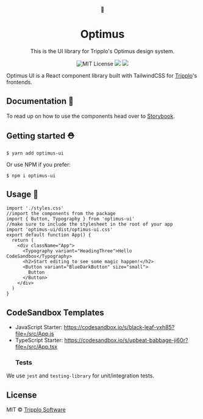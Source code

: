 <div align="center">
    <div><span>🤖</span></div>
    <h1 align="center">Optimus</h1>
    <p>This is the UI library for Tripplo's Optimus design system. 
    <a href="https://github.com/Tripplo-Software/optimus" title="Tripplo Optimus">
    </a>
    <p>
      <img alt="MIT License" src="https://img.shields.io/github/license/Tripplo-Software/optimus"/>
      <img src="https://img.shields.io/github/issues/Tripplo-Software/optimus">
      <img src="https://img.shields.io/npm/v/optimus-ui">
    </p>
  </div>
  Optimus UI is a React component library built with TailwindCSS for  <a href="htpps://tripplo.co">Tripplo</a>'s frontends.

## Documentation 📝

To read up on how to use the components head over to <a href="https://optimus-ui.netlify.app/">Storybook</a>.

## Getting started ⛑️

```shell
$ yarn add optimus-ui
```

Or use NPM if you prefer:

```
$ npm i optimus-ui
```

## Usage 🍩

```tsx
import './styles.css'
//import the components from the package
import { Button, Typography } from 'optimus-ui'
//make sure to include the stylesheet in the root of your app
import 'optimus-ui/dist/optimus-ui.css'
export default function App() {
  return (
    <div className="App">
      <Typography variant="HeadingThree">Hello CodeSandbox</Typography>
      <h2>Start editing to see some magic happen!</h2>
      <Button variant="BlueDarkButton" size="small">
        Button
      </Button>
    </div>
  )
}
```

## CodeSandbox Templates

- JavaScript Starter: https://codesandbox.io/s/black-leaf-vxh85?file=/src/App.js
- TypeScript Starter: https://codesandbox.io/s/upbeat-babbage-ji60r?file=/src/App.tsx
  ### Tests

We use `jest` and `testing-library` for unit/integration tests.

## License

MIT © [Tripplo Software](https://github.com/Tripplo-Software)

